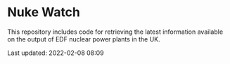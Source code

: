# Nuke Watch

This repository includes code for retrieving the latest information available on the output of EDF nuclear power plants in the UK.

Last updated: 2022-02-08 08:09